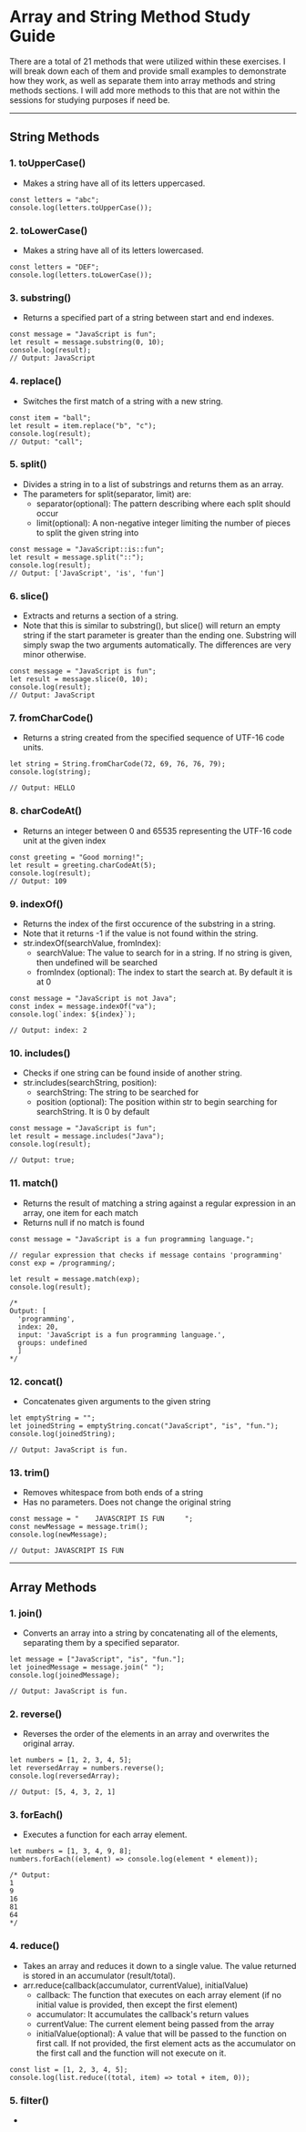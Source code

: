 # Array and String Method Study Guide

There are a total of 21 methods that were utilized within these exercises. I will break down each of them and provide small examples to demonstrate how they work, as well as separate them into array methods and string methods sections. I will add more methods to this that are not within the sessions for studying purposes if need be.

---

## String Methods

### 1. toUpperCase()

- Makes a string have all of its letters uppercased.

```
const letters = "abc";
console.log(letters.toUpperCase());
```

### 2. toLowerCase()

- Makes a string have all of its letters lowercased.

```
const letters = "DEF";
console.log(letters.toLowerCase());
```

### 3. substring()

- Returns a specified part of a string between start and end indexes.

```
const message = "JavaScript is fun";
let result = message.substring(0, 10);
console.log(result);
// Output: JavaScript
```

### 4. replace()

- Switches the first match of a string with a new string.

```
const item = "ball";
let result = item.replace("b", "c");
console.log(result);
// Output: "call";
```

### 5. split()

- Divides a string in to a list of substrings and returns them as an array.
- The parameters for split(separator, limit) are:
  - separator(optional): The pattern describing where each split should occur
  - limit(optional): A non-negative integer limiting the number of pieces to split the given string into

```
const message = "JavaScript::is::fun";
let result = message.split("::");
console.log(result);
// Output: ['JavaScript', 'is', 'fun']
```

### 6. slice()

- Extracts and returns a section of a string.
- Note that this is similar to substring(), but slice() will return an empty string if the start parameter is greater than the ending one. Substring will simply swap the two arguments automatically. The differences are very minor otherwise.

```
const message = "JavaScript is fun";
let result = message.slice(0, 10);
console.log(result);
// Output: JavaScript
```

### 7. fromCharCode()

- Returns a string created from the specified sequence of UTF-16 code units.

```
let string = String.fromCharCode(72, 69, 76, 76, 79);
console.log(string);

// Output: HELLO
```

### 8. charCodeAt()

- Returns an integer between 0 and 65535 representing the UTF-16 code unit at the given index

```
const greeting = "Good morning!";
let result = greeting.charCodeAt(5);
console.log(result);
// Output: 109
```

### 9. indexOf()

- Returns the index of the first occurence of the substring in a string.
- Note that it returns -1 if the value is not found within the string.
- str.indexOf(searchValue, fromIndex):
  - searchValue: The value to search for in a string. If no string is given, then undefined will be searched
  - fromIndex (optional): The index to start the search at. By default it is at 0

```
const message = "JavaScript is not Java";
const index = message.indexOf("va");
console.log(`index: ${index}`);

// Output: index: 2
```

### 10. includes()

- Checks if one string can be found inside of another string.
- str.includes(searchString, position):
  - searchString: The string to be searched for
  - position (optional): The position within str to begin searching for searchString. It is 0 by default

```
const message = "JavaScript is fun";
let result = message.includes("Java");
console.log(result);

// Output: true;
```

### 11. match()

- Returns the result of matching a string against a regular expression in an array, one item for each match
- Returns null if no match is found

```
const message = "JavaScript is a fun programming language.";

// regular expression that checks if message contains 'programming'
const exp = /programming/;

let result = message.match(exp);
console.log(result);

/*
Output: [
  'programming',
  index: 20,
  input: 'JavaScript is a fun programming language.',
  groups: undefined
  ]
*/
```

### 12. concat()

- Concatenates given arguments to the given string

```
let emptyString = "";
let joinedString = emptyString.concat("JavaScript", "is", "fun.");
console.log(joinedString);

// Output: JavaScript is fun.
```

### 13. trim()

- Removes whitespace from both ends of a string
- Has no parameters. Does not change the original string

```
const message = "    JAVASCRIPT IS FUN     ";
const newMessage = message.trim();
console.log(newMessage);

// Output: JAVASCRIPT IS FUN
```

---

## Array Methods

### 1. join()

- Converts an array into a string by concatenating all of the elements, separating them by a specified separator.

```
let message = ["JavaScript", "is", "fun."];
let joinedMessage = message.join(" ");
console.log(joinedMessage);

// Output: JavaScript is fun.
```

### 2. reverse()

- Reverses the order of the elements in an array and overwrites the original array.

```
let numbers = [1, 2, 3, 4, 5];
let reversedArray = numbers.reverse();
console.log(reversedArray);

// Output: [5, 4, 3, 2, 1]
```

### 3. forEach()

- Executes a function for each array element.

```
let numbers = [1, 3, 4, 9, 8];
numbers.forEach((element) => console.log(element * element));

/* Output:
1
9
16
81
64
*/
```

### 4. reduce()

- Takes an array and reduces it down to a single value. The value returned is stored in an accumulator (result/total).
- arr.reduce(callback(accumulator, currentValue), initialValue)
  - callback: The function that executes on each array element (if no initial value is provided, then except the first element)
  - accumulator: It accumulates the callback's return values
  - currentValue: The current element being passed from the array
  - initialValue(optional): A value that will be passed to the function on first call. If not provided, the first element acts as the accumulator on the first call and the function will not execute on it.

```
const list = [1, 2, 3, 4, 5];
console.log(list.reduce((total, item) => total + item, 0));
```

### 5. filter()

-
